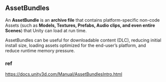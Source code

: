 ## AssetBundles
An **AssetBundle** is an **archive file** that contains platform-specific non-code Assets (such as **Models, Textures, Prefabs, Audio clips, and even entire Scenes**) that Unity can load at run time.


AssetBundles can be useful for downloadable content (DLC), reducing initial install size, loading assets optimized for the end-user’s platform, and reduce runtime memory pressure.


### ref 
https://docs.unity3d.com/Manual/AssetBundlesIntro.html
